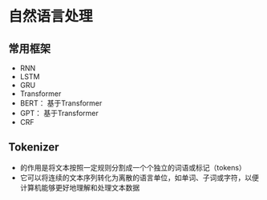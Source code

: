 # 自然语言处理

## 常用框架
- RNN
- LSTM
- GRU
- Transformer
- BERT： 基于Transformer
- GPT： 基于Transformer
- CRF

## Tokenizer
- 的作用是将文本按照一定规则分割成一个个独立的词语或标记（tokens）
- 它可以将连续的文本序列转化为离散的语言单位，如单词、子词或字符，以便计算机能够更好地理解和处理文本数据
